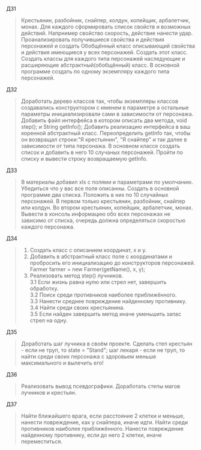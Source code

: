 ДЗ1
>Крестьянин, разбойник, снайпер, колдун, копейщик, арбалетчик, монах. 
Для каждого сформировать список свойств и возможных действий.
Напрнимер свойство скорость, действие нанести удар. 
Проанализировать получившиеся свойства и действия персонажей и создать 
Обобщённый класс описывающий свойства и действия имеющиеся у всех персонажей. 
Создать этот класс. Создать классы для каждого типа персонажей наследующие и расширяющие 
абстрактный(обобщённый) класс. 
В основной программе создать по одному экземпляру каждого типа персонажей.
> 
ДЗ2
>Доработать дерево классов так, чтобы экземпляры классов создавались конструктором с именем 
> в параметре а остальные параметры инициализировали сами в зависимости от персонажа. 
> Добавить файл интерфейса в котором описать два метода, void step(); и String getInfo(); 
> Добавить реализацию интерфейса в ваш коренной абстрактный класс. 
> Переопределить getInfo так, чтобы он возвращал строки:"Я крестьянин",
> "Я снайпер" и так далее в зависимости от типа персонажа. 
> В основном классе создать список и добавить в него 10 случаных персонажей. 
> Пройти по списку и вывести строку возвращаемую getInfo.
> 
ДЗ3
> В материалы добавил xls с полями и параметрами по умолчанию. 
> Убедиться что у вас все поля описанны. Создать в основной программе два списка.
> Положить в них по 10 случайных персонажей. В первом только крестьянин, разбойник, 
> снайпер или колдун. Во втором крестьянин, копейщик, арбалетчик, монах. 
> Вывести в консоль информацию обо всех персонажах не зависимо от списка, 
> очередь должна определяться скоростью каждого персонажа.
> 
 ДЗ4
> 1. Создать класс с описанием координат, x и y.
> 2. Добавить в абстрактный класс поле с координатами и пробросить его инициализацию до 
>конструкторов персонажей. Farmer farmer = new Farmer(getName(), x, y);
> 3. Реализовать метод step() лучников. \
> 3.1 Если жизнь равна нулю или стрел нет, завершить обработку. \
> 3.2 Поиск среди противников наиболее приближённого.\
> 3.3 Нанести среднее повреждение найденному противнику.\
> 3.4 Найти среди своих крестьянина. \
> 3.5 Если найден завершить метод иначе уменьшить запас стрел на одну.

ДЗ5
> Доработать шаг лучника в своём проекте. Сделать степ крестьян - если не труп, то state = "Stand";
шаг лекаря - если не труп, то найти среди своих персонажа с здоровьем меньше максимального и вылечить его!

ДЗ6
> Реализовать вывод псевдографики. Доработать степы магов лучников и крестьян.

ДЗ7
> Найти ближайшего врага, если расстояние 2 клетки и меньше, нанести повреждение, как у снайпера, иначе идти. Найти среди противников наиболее приближённого. Нанести повреждение найденному противнику, если до него 2 клетки, иначе переместиться.
